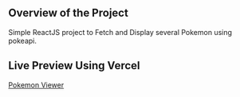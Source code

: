 
## Overview of the Project
Simple ReactJS project to Fetch and Display several Pokemon using pokeapi.
## Live Preview Using Vercel
[Pokemon Viewer](https://pokemon-viewer-one.vercel.app/)
